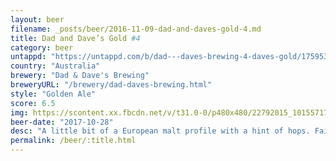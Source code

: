 ```yaml
---
layout: beer
filename: _posts/beer/2016-11-09-dad-and-daves-gold-4.md
title: Dad and Dave’s Gold #4
category: beer
untappd: "https://untappd.com/b/dad---daves-brewing-4-daves-gold/1759538"
country: "Australia"
brewery: "Dad & Dave's Brewing"
breweryURL: "/brewery/dad-daves-brewing.html"
style: "Golden Ale"
score: 6.5
img: https://scontent.xx.fbcdn.net/v/t31.0-0/p480x480/22792015_10155717516043745_4222111608533923664_o.jpg?_nc_cat=103&_nc_ohc=aiufmZi3KKsAQnRxt56Fxmt52eGAM2mS2373A8P4E0p7sfUR6vW2_77dw&_nc_ht=scontent.xx&oh=e29f0e84a27fc45d693bb865bb1bbf35&oe=5E8988F2
beer-date: "2017-10-28"
desc: "A little bit of a European malt profile with a hint of hops. Fairly easy drinking but not too exciting"
permalink: /beer/:title.html
---
```

